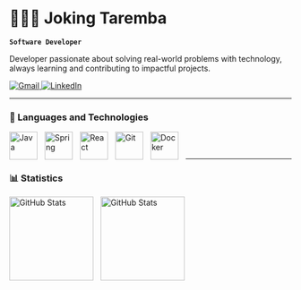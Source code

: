 # 👨🏾‍💻 Joking Taremba

**`Software Developer`**

Developer passionate about solving real-world problems with technology, always learning and contributing to impactful projects.

<p align="left">
    <a href="mailto:jokingtaremba@gmail.com">
        <img
            alt="Gmail"
            title="Gmail"
            src="https://img.shields.io/badge/Gmail-D14836?style=for-the-badge&logo=gmail&logoColor=white" target="_blank"
        />
    </a>
    <a href="https://www.linkedin.com/in/joking-taremba-28064429a/" target="_blank">
        <img
            alt="LinkedIn"
            title="LinkedIn" 
            src="https://img.shields.io/badge/-LinkedIn-%230077B5?style=for-the-badge&logo=linkedin&logoColor=white" target="_blank"
        />
    </a>
</p>

---

### 🤖 Languages ​​and Technologies

<img 
    align="left" 
    alt="Java"
    title="Java" 
    width="50px" 
    style="padding-right: 10px;" 
    src="https://cdn.jsdelivr.net/gh/devicons/devicon@latest/icons/java/java-original-wordmark.svg" 
/>
<img 
    align="left" 
    alt="Spring" 
    title="Spring"
    width="50px" 
    style="padding-right: 10px;" 
    src="https://cdn.jsdelivr.net/gh/devicons/devicon@latest/icons/spring/spring-original-wordmark.svg" 
/>
<img 
    align="left" 
    alt="React"
    title="React" 
    width="50px" 
    style="padding-right: 10px;" 
    src="https://cdn.jsdelivr.net/gh/devicons/devicon@latest/icons/react/react-original-wordmark.svg" 
/>
<img 
    align="left" 
    alt="Git" 
    title="Git"
    width="50px" 
    style="padding-right: 10px;" 
    src="https://cdn.jsdelivr.net/gh/devicons/devicon@latest/icons/git/git-original.svg" 
/>
<img 
    align="left" 
    alt="Docker" 
    title="Docker"
    width="50px" 
    style="padding-right: 10px;" 
    src="https://cdn.jsdelivr.net/gh/devicons/devicon@latest/icons/docker/docker-original-wordmark.svg" 
/>

<br/>
<br/>

---

### 📊 Statistics

<p>
  <img 
    align="left" 
    alt="GitHub Stats" 
    height="150" 
    style="padding-right: 10px;" 
    src="https://github-readme-stats.vercel.app/api?username=JokingTaremba&show_icons=true&theme=tokyonight&include_all_commits=true" 
  />

<img 
      align="left" 
      alt="GitHub Stats" 
      height="150" 
      src="https://github-readme-stats.vercel.app/api/top-langs/?username=JokingTaremba&theme=tokyonight&layout=compact&custom_title=Technologies&langs_count=8" 
  />

</p>
